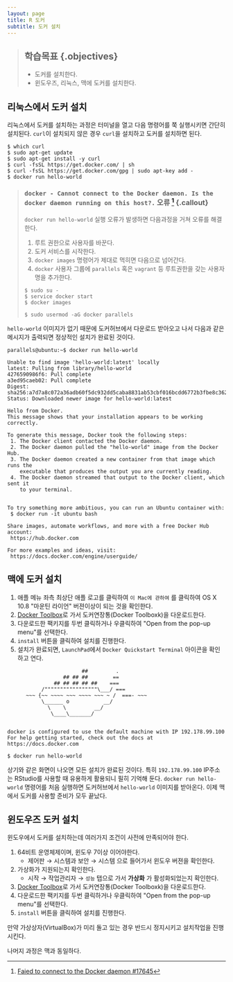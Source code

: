 ```yaml
---
layout: page
title: R 도커
subtitle: 도커 설치
---
```



> ## 학습목표 {.objectives}
>  
> * 도커를 설치한다.
> * 윈도우즈, 리눅스, 맥에 도커를 설치한다.

## 리눅스에서 도커 설치

리눅스에서 도커를 설치하는 과정은 터미널을 열고 다음 명령어를 쭉 실행시키면 간단히 설치된다.
`curl`이 설치되지 않은 경우 `curl`을 설치하고 도커를 설치하면 된다.

~~~ {.shell}
$ which curl
$ sudo apt-get update
$ sudo apt-get install -y curl
$ curl -fsSL https://get.docker.com/ | sh
$ curl -fsSL https://get.docker.com/gpg | sudo apt-key add -
$ docker run hello-world
~~~

> ### `docker - Cannot connect to the Docker daemon. Is the docker daemon running on this host?.` 오류 [^docker-ubuntu-error] {.callout}
> 
>  `docker run hello-world` 실행 오류가 발생하면 다음과정을 거쳐 오류를 해결한다.
> 
> 1. 루트 권한으로 사용자를 바꾼다.
> 1. 도커 서비스를 시작한다.
> 1. `docker images` 명령어가 제대로 먹히면 다음으로 넘어간다.
> 1. `docker` 사용자 그룹에 `parallels` 혹은 `vagrant` 등 루트권한을 갖는 사용자명을 추가한다.
> 
> ~~~ {.shell}
> $ sudo su -
> $ service docker start
> $ docker images
> 
> $ sudo usermod -aG docker parallels
> ~~~

[^docker-ubuntu-error]: [Faied to connect to the Docker daemon #17645](https://github.com/docker/docker/issues/17645)

`hello-world` 이미지가 없기 때문에 도커허브에서 다운로드 받아오고 나서 다음과 같은 메시지가 출력되면 정상적인 설치가 완료된 것이다.

~~~ {.output}
parallels@ubuntu:~$ docker run hello-world

Unable to find image 'hello-world:latest' locally
latest: Pulling from library/hello-world
4276590986f6: Pull complete 
a3ed95caeb02: Pull complete 
Digest: sha256:a7d7a8c072a36adb60f5dc932dd5caba8831ab53cbf016bcdd6772b3fbe8c362
Status: Downloaded newer image for hello-world:latest

Hello from Docker.
This message shows that your installation appears to be working correctly.

To generate this message, Docker took the following steps:
 1. The Docker client contacted the Docker daemon.
 2. The Docker daemon pulled the "hello-world" image from the Docker Hub.
 3. The Docker daemon created a new container from that image which runs the
    executable that produces the output you are currently reading.
 4. The Docker daemon streamed that output to the Docker client, which sent it
    to your terminal.


To try something more ambitious, you can run an Ubuntu container with:
 $ docker run -it ubuntu bash

Share images, automate workflows, and more with a free Docker Hub account:
 https://hub.docker.com

For more examples and ideas, visit:
 https://docs.docker.com/engine/userguide/
~~~

## 맥에 도커 설치

1. 애플 메뉴 좌측 최상단 애플 로고를 클릭하여 `이 Mac에 관하여` 를 클릭하여 OS X 10.8 "마운틴 라이언" 버젼이상이 되는 것을 확인한다.
1. [Docker Toolbox](https://www.docker.com/products/docker-toolbox)로 가서 도커연장통(Docker Toolboxk)을 다운로드한다.
1. 다운로드한 팩키지를 두번 클릭하거나 우클릭하여 "Open from the pop-up menu"를 선택한다.
1. `install` 버튼을 클릭하여 설치를 진행한다.
1. 설치가 완료되면, `LaunchPad`에서 `Docker Quickstart Terminal` 아이콘을 확인하고 연다.

~~~ {.output}
                        ##         .
                  ## ## ##        ==
               ## ## ## ## ##    ===
           /"""""""""""""""""\___/ ===
      ~~~ {~~ ~~~~ ~~~ ~~~~ ~~~ ~ /  ===- ~~~
           \______ o           __/
             \    \         __/
              \____\_______/


docker is configured to use the default machine with IP 192.178.99.100
For help getting started, check out the docs at https://docs.docker.com

$ docker run hello-world
~~~

상기와 같은 화면이 나오면 모든 설치가 완료된 것이다. 특히 `192.178.99.100` IP주소는 RStudio를 사용할 때 유용하게 활용되니 필히 기억해 둔다. 
`docker run hello-world` 명령어를 처음 실행하면 도커허브에서 `hello-world` 이미지를 받아온다. 이제 맥에서 도커를 사용할 준비가 모두 끝났다.


## 윈도우즈 도커 설치

윈도우에서 도커를 설치하는데 여러가지 조건이 사전에 만족되어야 한다.

1. 64비트 운영체제이며, 윈도우 7이상 이어야한다.
    * 제어판 &rarr; 시스템과 보안 &rarr; 시스템 으로 들어가서 윈도우 버젼을 확인한다.
1. 가상화가 지원되는지 확인한다.
    * 시작 &rarr; 작업관리자 &rarr; `성능` 탭으로 가서 **가상화** 가 활성화되었는지 확인한다.
1. [Docker Toolbox](https://www.docker.com/products/docker-toolbox)로 가서 도커연장통(Docker Toolboxk)을 다운로드한다.
1. 다운로드한 팩키지를 두번 클릭하거나 우클릭하여 "Open from the pop-up menu"를 선택한다.
1. `install` 버튼을 클릭하여 설치를 진행한다.

만약 가상상자(VirtualBox)가 미리 돌고 있는 경우 반드시 정지시키고 설치작업을 진행시킨다.

나머지 과정은 맥과 동일하다.



